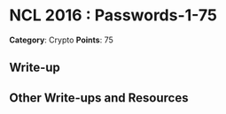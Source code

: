# NCL 2016 : Passwords-1-75

__Category__: Crypto
__Points__: 75

## Write-up

## Other Write-ups and Resources



